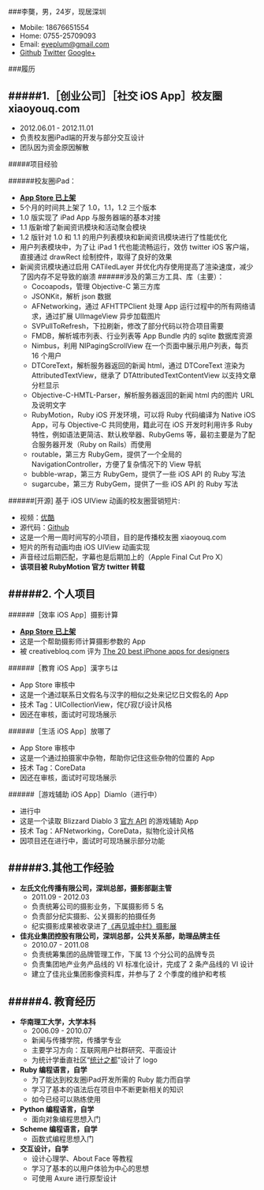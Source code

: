###李龑，男，24岁，现居深圳

* Mobile: 18676651554
* Home: 0755-25709093
* Email: eyeplum@gmail.com
* [Github](https://github.com/eyeplum)   [Twitter](https://twitter.com/eyeplum)   [Google+](https://plus.google.com/103284151248378359229/)


###履历


#####1.［创业公司］［社交 iOS App］校友圈 xiaoyouq.com
---
* 2012.06.01 - 2012.11.01
* 负责校友圈iPad端的开发与部分交互设计
* 团队因为资金原因解散

#####项目经验

######校友圈iPad：
* [__App Store 已上架__](https://itunes.apple.com/app/xiao-you-quan-zui-zhuan-ye/id555303974?ls=1&mt=8)
* 5个月的时间共上架了 1.0，1.1，1.2 三个版本
* 1.0 版实现了 iPad App 与服务器端的基本对接
* 1.1 版新增了新闻资讯模块和活动聚会模块
* 1.2 版针对 1.0 和 1.1 的用户列表模块和新闻资讯模块进行了性能优化
* 用户列表模块中，为了让 iPad 1 代也能流畅运行，效仿 twitter iOS 客户端，直接通过 drawRect 绘制控件，取得了良好的效果
* 新闻资讯模块通过启用 CATiledLayer 并优化内存使用提高了渲染速度，减少了因内存不足导致的崩溃
######涉及的第三方工具、库（主要）：
	* Cocoapods，管理 Objective-C 第三方库
	* JSONKit，解析 json 数据
	* AFNetworking，通过 AFHTTPClient 处理 App 运行过程中的所有网络请求，通过扩展 UIImageView 异步加载图片
	* SVPullToRefresh，下拉刷新，修改了部分代码以符合项目需要
	* FMDB，解析城市列表、行业列表等 App Bundle 内的 sqlite 数据库资源
	* Nimbus，利用 NIPagingScrollView 在一个页面中展示用户列表，每页 16 个用户
	* DTCoreText，解析服务器返回的新闻 html，通过 DTCoreText 渲染为 AttributedTextView，继承了 DTAttributedTextContentView 以支持文章分栏显示
	* Objective-C-HMTL-Parser，解析服务器返回的新闻 html 内的图片 URL 及说明文字
	* RubyMotion，Ruby iOS 开发环境，可以将 Ruby 代码编译为 Native iOS App，可与 Objective-C 共同使用，籍此可在 iOS 开发时利用许多 Ruby 特性，例如语法更简洁、默认枚举器、RubyGems 等，最初主要是为了配合服务器开发（Ruby on Rails）而使用
	* routable，第三方 RubyGem，提供了一个全局的 NavigationController，方便了复杂情况下的 View 导航
	* bubble-wrap，第三方 RubyGem，提供了一些 iOS API 的 Ruby 写法
	* sugarcube，第三方 RubyGem，提供了一些 iOS API 的 Ruby 写法


######[开源] 基于 iOS UIView 动画的校友圈营销短片:
* 视频：[优酷](http://v.youku.com/v_show/id_XNDY5MTA0NDA4.html)
* 源代码：[Github](https://github.com/smartweb/Soulmate)
* 这是一个用一周时间写的小项目，目的是传播校友圈 xiaoyouq.com
* 短片的所有动画均由 iOS UIView 动画实现
* 声音经过后期匹配，字幕也是后期加上的（Apple Final Cut Pro X）
* __该项目被 RubyMotion 官方 twitter 转载__


#####2. 个人项目
---
######［效率 iOS App］摄影计算
* [__App Store 已上架__](https://itunes.apple.com/us/app/photocalculator/id517131450?ls=1&mt=8)
* 这是一个帮助摄影师计算摄影参数的 App
* 被 creativebloq.com 评为 [The 20 best iPhone apps for designers](http://www.creativebloq.com/design-tools/20-useful-iphone-apps-designers-812522?page=1)

######［教育 iOS App］漢字ちは
* App Store 审核中
* 这是一个通过联系日文假名与汉字的相似之处来记忆日文假名的 App
* 技术 Tag：UICollectionView，侘び寂び设计风格
* 因还在审核，面试时可现场展示

######［生活 iOS App］放哪了
* App Store 审核中
* 这是一个通过拍摄家中杂物，帮助你记住这些杂物的位置的 App
* 技术 Tag：CoreData
* 因还在审核，面试时可现场展示

######［游戏辅助 iOS App］Diamlo（进行中）
* 进行中
* 这是一个读取 Blizzard Diablo 3 [官方 API](http://blizzard.github.com/d3-api-docs/) 的游戏辅助 App
* 技术 Tag：AFNetworking，CoreData，拟物化设计风格
* 因项目还在进行中，面试时可现场展示部分功能

#####3.其他工作经验
---
* __左氏文化传播有限公司，深圳总部，摄影部副主管__
	* 2011.09 - 2012.03
	* 负责统筹公司的摄影业务，下属摄影师 5 名
	* 负责部分纪实摄影、公关摄影的拍摄任务
	* 纪实摄影成果被收录进了[《再见城中村》摄影展](http://www.douban.com/event/17319068/)
* __佳兆业集团控股有限公司，深圳总部，公共关系部，助理品牌主任__
	* 2010.07 - 2011.08
	* 负责统筹集团的品牌管理工作，下属 13 个分公司的品牌专员
	* 负责集团地产业务产品线的 VI 标准化设计，完成了 2 条产品线的 VI 设计
	* 建立了佳兆业集团影像资料库，并参与了 2 个季度的维护和考核

#####4. 教育经历
---
* __华南理工大学，大学本科__
	* 2006.09 - 2010.07
	* 新闻与传播学院，传播学专业
	* 主要学习方向：互联网用户社群研究、平面设计
	* 为统计学垂直社区“[统计之都](http://cos.name/)”设计了 logo
* __Ruby 编程语言，自学__
	* 为了能达到校友圈iPad开发所需的 Ruby 能力而自学
	* 学习了基本的语法后在项目中不断更新相关的知识
	* 如今已经可以熟练使用
* __Python 编程语言，自学__
	* 面向对象编程思想入门
* __Scheme 编程语言，自学__
	* 函数式编程思想入门
* __交互设计，自学__
	* 设计心理学、About Face 等教程
	* 学习了基本的以用户体验为中心的思想
	* 可使用 Axure 进行原型设计
